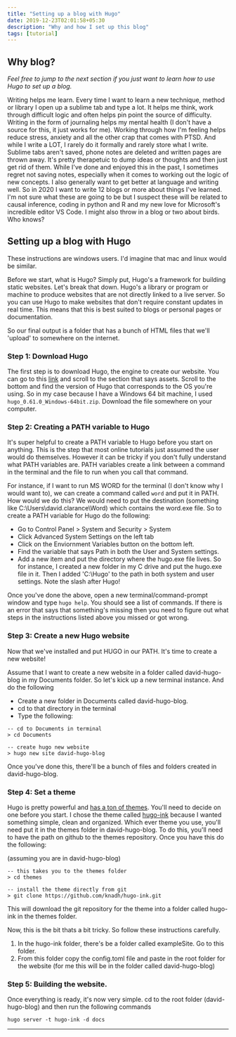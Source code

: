 ```yaml
---
title: "Setting up a blog with Hugo"
date: 2019-12-23T02:01:58+05:30
description: "Why and how I set up this blog"
tags: [tutorial]
---
```


## Why blog?

*Feel free to jump to the next section if you just want to learn how to use Hugo to set up a blog.*

Writing helps me learn. Every time I want to learn a new technique, method or library I open up a sublime tab and type a lot. It helps me think, work through difficult logic and often helps pin point the source of difficulty. Writing in the form of journaling helps my mental health (I don't have a source for this, it just works for me). Working through how I'm feeling helps reduce stress, anxiety and all the other crap that comes with PTSD. And while I write a LOT, I rarely do it formally and rarely store what I write. Sublime tabs aren't saved, phone notes are deleted and written pages are thrown away. It's pretty therapetuic to dump ideas or thoughts and then just get rid of them. While I've done and enjoyed this in the past, I sometimes regret not saving notes, especially when it comes to working out the logic of new concepts. I also generally want to get better at language and writing well. So in 2020 I want to write 12 blogs or more about things I've learned. I'm not sure what these are going to be but I suspect these will be related to causal inference, coding in python and R and my new love for Microsoft's incredible editor VS Code. I might also throw in a blog or two about birds. Who knows?   

## Setting up a blog with Hugo

These instructions are windows users. I'd imagine that mac and linux would be similar. 

Before we start, what is Hugo? Simply put, Hugo's a framework for building static websites. Let's break that down. Hugo's a library or program or machine to produce websites that are not directly linked to a live server. So you can use Hugo to make websites that don't require constant updates in real time. This means that this is best suited to blogs or personal pages or documentation. 

So our final output is a folder that has a bunch of HTML files that we'll 'upload' to somewhere on the internet. 

### Step 1: Download Hugo

The first step is to download Hugo, the engine to create our website. You can go to this [link](https://github.com/gohugoio/hugo/releases) and scroll to the section that says assets. Scroll to the bottom and find the version of Hugo that corresponds to the OS you're using. So in my case because I have a Windows 64 bit machine, I used `hugo_0.61.0_Windows-64bit.zip`. Download the file somewhere on your computer. 

### Step 2: Creating a PATH variable to Hugo

It's super helpful to create a PATH variable to Hugo before you start on anything. This is the step that most online tutorials just assumed the user would do themselves. However it can be tricky if you don't fully understand what PATH variables are. PATH variables create a link between a command in the terminal and the file to run when you call that command. 

For instance, if I want to run MS WORD for the terminal (I don't know why I would want to), we can create a command called `word` and put it in PATH. How would we do this? We would need to put the destination (something like C:\Users\david.clarance\Word) which contains the word.exe file. So to create a PATH variable for Hugo do the following:

* Go to Control Panel > System and Security > System
* Click Advanced System Settings on the left tab
* Click on the Enviornment Variables button on the bottom left. 
* Find the variable that says Path in both the User and System settings. 
* Add a new item and put the directory where the hugo.exe file lives. So for instance, I created a new folder in my C drive and put the hugo.exe file in it. Then I added 'C:\Hugo\' to the path in both system and user settings. Note the slash after Hugo!  

Once you've done the above, open a new terminal/command-prompt window and type `hugo help`. You should see a list of commands. If there is an error that says that something's missing then you need to figure out what steps in the instructions listed above you missed or got wrong. 

### Step 3: Create a new Hugo website

Now that we've installed and put HUGO in our PATH. It's time to create a new website! 

Assume that I want to create a new website in a folder called david-hugo-blog in my Documents folder. So let's kick up a new terminal instance. And do the following

* Create a new folder in Documents called david-hugo-blog.
* cd to that directory in the terminal 
* Type the following:

``` 
-- cd to Documents in terminal 
> cd Documents

-- create hugo new website
> hugo new site david-hugo-blog
```

Once you've done this, there'll be a bunch of files and folders created in david-hugo-blog.      

### Step 4: Set a theme

Hugo is pretty powerful and [has a ton of themes](https://themes.gohugo.io/). You'll need to decide on one before you start. I chose the theme called [hugo-ink](https://themes.gohugo.io/) because I wanted something simple, clean and organized. Which ever theme you use, you'll need put it in the themes folder in david-hugo-blog. To do this, you'll need to have the path on github to the themes repository. Once you have this do the following:

(assuming you are in david-hugo-blog)
```
-- this takes you to the themes folder
> cd themes 

-- install the theme directly from git
> git clone https://github.com/knadh/hugo-ink.git
```

This will download the git repository for the theme into a folder called hugo-ink in the themes folder. 

Now, this is the bit thats a bit tricky. So follow these instructions carefully. 

1. In the hugo-ink folder, there's be a folder called exampleSite. Go to this folder.
2. From this folder copy the config.toml file and paste in the root folder for the website (for me this will be in the folder called david-hugo-blog)


### Step 5: Building the website. 

Once everything is ready, it's now very simple. cd to the root folder (david-hugo-blog) and then run the following commands

```
hugo server -t hugo-ink -d docs
```



---


